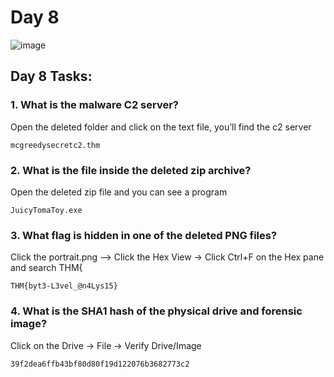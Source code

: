 # Day 8

![image](https://github.com/W4W1R3/Advent-Of-Cyber-2023-Walkthroughs/assets/57982315/b4fe143c-bd0e-4f4e-83db-da93f0577463)

## Day 8 Tasks:

### 1. What is the malware C2 server?

Open the deleted folder and click on the text file, you’ll find the c2 server

`mcgreedysecretc2.thm`


### 2. What is the file inside the deleted zip archive?

Open the deleted zip file and you can see a program

`JuicyTomaToy.exe`

### 3. What flag is hidden in one of the deleted PNG files?

Click the portrait.png --> Click the Hex View → Click Ctrl+F on the Hex pane and search THM{

`THM{byt3-L3vel_@n4Lys15}`

### 4. What is the SHA1 hash of the physical drive and forensic image?

Click on the Drive → File → Verify Drive/Image

`39f2dea6ffb43bf80d80f19d122076b3682773c2`
